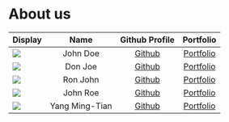 # About us

Display |      Name      |            Github Profile             | Portfolio 
--------|:--------------:|:-------------------------------------:|:---------:
![](https://via.placeholder.com/100.png?text=Photo) |    John Doe    |     [Github](https://github.com/)     | [Portfolio](docs/team/johndoe.md)
![](https://via.placeholder.com/100.png?text=Photo) |    Don Joe     |     [Github](https://github.com/)     | [Portfolio](docs/team/johndoe.md)
![](https://via.placeholder.com/100.png?text=Photo) |    Ron John    |     [Github](https://github.com/)     | [Portfolio](docs/team/johndoe.md)
![](https://via.placeholder.com/100.png?text=Photo) |    John Roe    |     [Github](https://github.com/)     | [Portfolio](docs/team/johndoe.md)
![](https://avatars.githubusercontent.com/u/24489025?v=4) | Yang Ming-Tian | [Github](https://github.com/skylee03) | [Portfolio](docs/team/skylee03.md)
